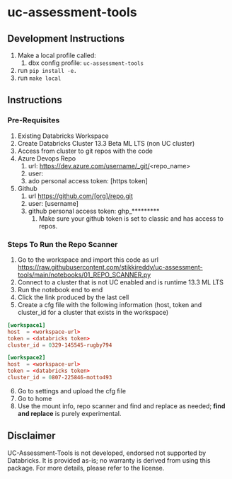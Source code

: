 # uc-assessment-tools

## Development Instructions

1. Make a local profile called:
   1. dbx config profile: `uc-assessment-tools`
2. run `pip install -e. `
3. run `make local`

## Instructions

### Pre-Requisites

1. Existing Databricks Workspace
2. Create Databricks Cluster 13.3 Beta ML LTS (non UC cluster)
3. Access from cluster to git repos with the code
4. Azure Devops Repo
   1. url: https://dev.azure.com/username/_git/<repo_name>
   2. user: <username>
   3. ado personal access token: [https token]
5. Github
   1. url https://github.com/[org]/repo.git
   2. user: [username]
   3. github personal access token: ghp_*********
      1. Make sure your github token is set to classic and has access to repos.

### Steps To Run the Repo Scanner

1. Go to the workspace and import this code as url
https://raw.githubusercontent.com/stikkireddy/uc-assessment-tools/main/notebooks/01_REPO_SCANNER.py
2. Connect to a cluster that is not UC enabled and is runtime 13.3 ML LTS
3. Run the notebook end to end
4. Click the link produced by the last cell
5. Create a cfg file with the following information (host, token and cluster_id for a cluster that exists in the
   workspace)

``` toml
[workspace1]
host  = <workspace-url>
token = <databricks token>
cluster_id = 0329-145545-rugby794

[workspace2]
host  = <workspace-url>
token = <databricks token>
cluster_id = 0807-225846-motto493
```

6. Go to settings and upload the cfg file
7. Go to home
8. Use the mount info, repo scanner and find and replace as needed; **find and replace** is purely experimental.

## Disclaimer

UC-Assessment-Tools is not developed, endorsed not supported by Databricks. It is provided as-is; no warranty is derived
from using this package. For more details, please refer to the license.